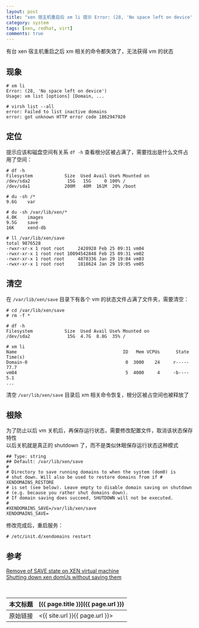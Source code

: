 ```yaml
---
layout: post
title: "xen 宿主机重启后 xm li 提示 Error: (28, 'No space left on device')"
category: system
tags: [xen, redhat, virt]
comments: true
---
```


有台 xen 宿主机重启之后 xm 相关的命令都失效了，无法获得 vm 的状态

## 现象

    # xm li
    Error: (28, 'No space left on device')
    Usage: xm list [options] [Domain, ...

    # virsh list --all
    error: Failed to list inactive domains
    error: got unknown HTTP error code 1862947920

## 定位

提示应该和磁盘空间有关系 `df -h` 查看根分区被占满了，需要找出是什么文件占用了空间：

    # df -h
    Filesystem            Size  Used Avail Use% Mounted on
    /dev/sda2              15G   15G     0 100% /
    /dev/sda1             200M   40M  161M  20% /boot

    # du -sh /*
    9.6G    var
    
    # du -sh /var/lib/xen/*
    4.0K    images
    9.5G    save
    16K     xend-db
    
    # ll /var/lib/xen/save
    total 9876528
    -rwxr-xr-x 1 root root     2428928 Feb 25 09:31 vm04
    -rwxr-xr-x 1 root root 10094542848 Feb 25 09:31 vm02
    -rwxr-xr-x 1 root root     4878336 Jan 29 19:04 vm03
    -rwxr-xr-x 1 root root     1818624 Jan 29 19:05 vm05

## 清空

在 `/var/lib/xen/save` 目录下有各个 vm 的状态文件占满了文件夹，需要清空：

    # cd /var/lib/xen/save
    # rm -f *

    # df -h
    Filesystem            Size  Used Avail Use% Mounted on
    /dev/sda2              15G  4.7G  8.8G  35% /
    
    # xm li
    Name                                        ID   Mem VCPUs      State   Time(s)
    Domain-0                                     0  3000    24     r-----     77.7
    vm04                                         5  4000     4     -b----      5.1
    ...
    
清空 `/var/lib/xen/save` 目录后 xm 相关命令恢复，根分区被占空间也被释放了

## 根除

为了防止以后 vm 关机后，再保存运行状态，需要修改配置文件，取消该状态保存特性  
以后关机就是真正的 shutdown 了，而不是类似休眠保存运行状态这种模式

    ## Type: string
    ## Default: /var/lib/xen/save
    #
    # Directory to save running domains to when the system (dom0) is
    # shut down. Will also be used to restore domains from if # XENDOMAINS_RESTORE
    # is set (see below). Leave empty to disable domain saving on shutdown
    # (e.g. because you rather shut domains down).
    # If domain saving does succeed, SHUTDOWN will not be executed.
    #
    #XENDOMAINS_SAVE=/var/lib/xen/save
    XENDOMAINS_SAVE=

修改完成后，重启服务：

    # /etc/init.d/xendomains restart

## 参考

[Remove of SAVE state on XEN virtual machine][1]  
[Shutting down xen domUs without saving them][2]

[1]: http://scottcoats.blogspot.com/2008/04/remove-of-save-state-on-xen-virtual.html
[2]: http://raftaman.net/?p=237

<br/>

本文标题 | [{{ page.title }}]({{ page.url }})
-------- |:--------
原始链接 | <{{ site.url }}{{ page.url }}>
